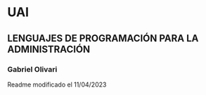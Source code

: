 # UAI
## LENGUAJES DE PROGRAMACIÓN PARA LA ADMINISTRACIÓN
### Gabriel Olivari

Readme modificado el 11/04/2023
